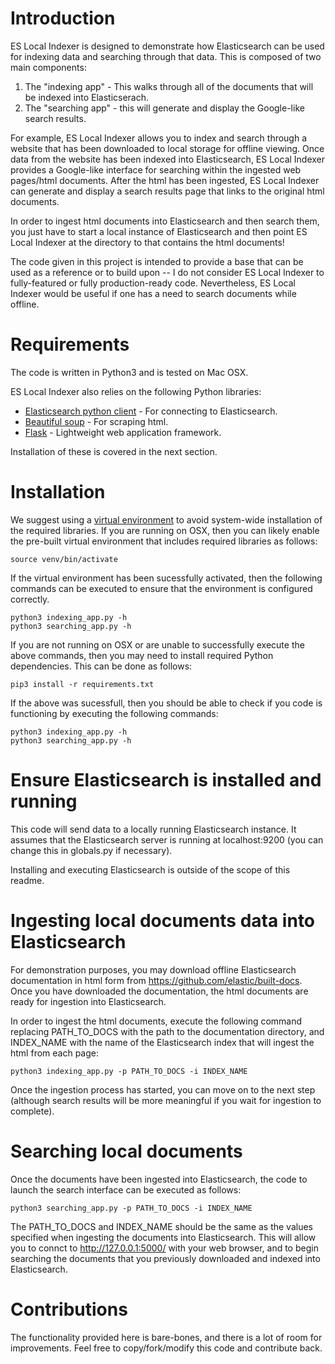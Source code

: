 # Introduction
ES Local Indexer is designed to demonstrate how Elasticsearch can be used for indexing data and searching through that data. This is composed of two main components:
1. The "indexing app" - This walks through all of the documents that will be indexed into Elasticserach.
2. The "searching app" - this will generate and display the Google-like search results. 

For example, ES Local Indexer allows you to index and search through a website that has been downloaded to local storage for offline viewing. Once data from the website has been indexed into Elasticsearch, ES Local Indexer provides a Google-like interface for searching within the ingested web pages/html documents. After the html has been ingested, ES Local Indexer can generate and display a search results page that links to the original html documents.

In order to ingest html documents into Elasticsearch and then search them, you just have to start a local instance of Elasticsearch and then point ES Local Indexer at the directory to that contains the html documents! 

The code given in this project is intended to provide a base that can be used as a reference or to build upon -- I do not consider ES Local Indexer to fully-featured or fully production-ready code. Nevertheless, ES Local Indexer would be useful if one has a need to search documents while offline. 

# Requirements

The code is written in Python3 and is tested on Mac OSX. 

ES Local Indexer also relies on the following Python libraries:
* [Elasticsearch python client](https://pypi.org/project/elasticsearch/) - For connecting to Elasticsearch.
* [Beautiful soup](https://pypi.org/project/beautifulsoup4/) - For scraping html.
* [Flask](https://pypi.org/project/Flask/) - Lightweight web application framework.

Installation of these is covered in the next section.

# Installation
We suggest using a [virtual environment](https://realpython.com/python-virtual-environments-a-primer/) to avoid system-wide installation of the required libraries. If you are running on OSX, then you can likely enable the pre-built virtual environment that includes required libraries as follows:
```
source venv/bin/activate
```
If the virtual environment has been sucessfully activated, then the following commands can be executed to ensure that the environment is configured correctly. 
```
python3 indexing_app.py -h
python3 searching_app.py -h
```

If you are not running on OSX or are unable to successfully execute the above commands, then you may need to install required Python dependencies. This can be done as follows: 
```
pip3 install -r requirements.txt
```
If the above was sucessfull, then you should be able to check if you code is functioning by executing the following commands:
```
python3 indexing_app.py -h
python3 searching_app.py -h
```

# Ensure Elasticsearch is installed and running
This code will send data to a locally running Elasticsearch instance. It assumes that the Elasticsearch server is running at localhost:9200 (you can change this in globals.py if necessary).

Installing and executing Elasticsearch is outside of the scope of this readme.

# Ingesting local documents data into Elasticsearch
For demonstration purposes, you may download offline Elasticsearch documentation in html form from https://github.com/elastic/built-docs. Once you have downloaded the documentation, the html documents are ready for ingestion into Elasticsearch. 

In order to ingest the html documents, execute the following command replacing PATH_TO_DOCS with the path to the documentation directory, and INDEX_NAME with the name of the Elasticsearch index that will ingest the html from each page:
```
python3 indexing_app.py -p PATH_TO_DOCS -i INDEX_NAME
```
Once the ingestion process has started, you can move on to the next step (although search results will be more meaningful if you wait for ingestion to complete).

# Searching local documents
Once the documents have been ingested into Elasticsearch, the code to launch the search interface can be executed as follows: 
```
python3 searching_app.py -p PATH_TO_DOCS -i INDEX_NAME
```
The PATH_TO_DOCS and INDEX_NAME should be the same as the values specified when ingesting the documents into Elasticsearch. This will allow you to connct to http://127.0.0.1:5000/ with your web browser, and to begin searching the documents that you previously downloaded and indexed into Elasticsearch.

# Contributions
The functionality provided here is bare-bones, and there is a lot of room for improvements. Feel free to copy/fork/modify this code and contribute back. 

